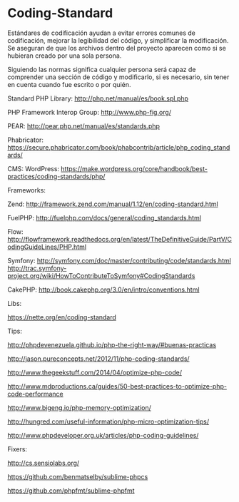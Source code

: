 # Coding-Standard

Estándares de codificación ayudan a evitar errores comunes de codificación, mejorar la legibilidad del código, y simplificar la modificación. Se aseguran de que los archivos dentro del proyecto aparecen como si se hubieran creado por una sola persona.

Siguiendo las normas significa cualquier persona será capaz de comprender una sección de código y modificarlo, si es necesario, sin tener en cuenta cuando fue escrito o por quién.


Standard PHP Library: http://php.net/manual/es/book.spl.php

PHP Framework Interop Group: http://www.php-fig.org/

PEAR: http://pear.php.net/manual/es/standards.php

Phabricator: https://secure.phabricator.com/book/phabcontrib/article/php_coding_standards/


CMS:
WordPress: https://make.wordpress.org/core/handbook/best-practices/coding-standards/php/


Frameworks:

Zend: http://framework.zend.com/manual/1.12/en/coding-standard.html

FuelPHP: http://fuelphp.com/docs/general/coding_standards.html

Flow: http://flowframework.readthedocs.org/en/latest/TheDefinitiveGuide/PartV/CodingGuideLines/PHP.html


Symfony: http://symfony.com/doc/master/contributing/code/standards.html
http://trac.symfony-project.org/wiki/HowToContributeToSymfony#CodingStandards

CakePHP: http://book.cakephp.org/3.0/en/intro/conventions.html


Libs:

https://nette.org/en/coding-standard


Tips:

http://phpdevenezuela.github.io/php-the-right-way/#buenas-practicas

http://jason.pureconcepts.net/2012/11/php-coding-standards/

http://www.thegeekstuff.com/2014/04/optimize-php-code/

http://www.mdproductions.ca/guides/50-best-practices-to-optimize-php-code-performance

http://www.bigeng.io/php-memory-optimization/

http://hungred.com/useful-information/php-micro-optimization-tips/

http://www.phpdeveloper.org.uk/articles/php-coding-guidelines/

Fixers:

http://cs.sensiolabs.org/

https://github.com/benmatselby/sublime-phpcs

https://github.com/phpfmt/sublime-phpfmt
